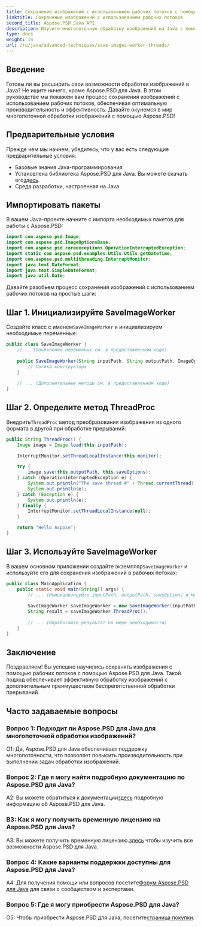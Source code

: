 ```yaml
---
title: Сохранение изображений с использованием рабочих потоков с помощью Aspose.PSD для Java
linktitle: Сохранение изображений с использованием рабочих потоков
second_title: Aspose.PSD Java API
description: Изучите многопоточную обработку изображений на Java с помощью Aspose.PSD. Научитесь эффективно сохранять изображения с помощью рабочих потоков.
type: docs
weight: 14
url: /ru/java/advanced-techniques/save-images-worker-threads/
---
```

## Введение

Готовы ли вы расширить свои возможности обработки изображений в Java? Не ищите ничего, кроме Aspose.PSD для Java. В этом руководстве мы покажем вам процесс сохранения изображений с использованием рабочих потоков, обеспечивая оптимальную производительность и эффективность. Давайте окунемся в мир многопоточной обработки изображений с помощью Aspose.PSD!

## Предварительные условия

Прежде чем мы начнем, убедитесь, что у вас есть следующие предварительные условия:

- Базовые знания Java-программирования.
-  Установлена библиотека Aspose.PSD для Java. Вы можете скачать его[здесь](https://releases.aspose.com/psd/java/).
- Среда разработки, настроенная на Java.

## Импортировать пакеты

В вашем Java-проекте начните с импорта необходимых пакетов для работы с Aspose.PSD:

```java
import com.aspose.psd.Image;
import com.aspose.psd.ImageOptionsBase;
import com.aspose.psd.coreexceptions.OperationInterruptedException;
import static com.aspose.psd.examples.Utils.Utils.getDateTime;
import com.aspose.psd.multithreading.InterruptMonitor;
import java.text.DateFormat;
import java.text.SimpleDateFormat;
import java.util.Date;
```

Давайте разобьем процесс сохранения изображений с использованием рабочих потоков на простые шаги:

## Шаг 1. Инициализируйте SaveImageWorker

 Создайте класс с именем`SaveImageWorker` и инициализируем необходимые переменные:

```java
public class SaveImageWorker {
    //... (Объявления переменных см. в предоставленном коде)
    
    public SaveImageWorker(String inputPath, String outputPath, ImageOptionsBase saveOptions, InterruptMonitor monitor) {
        // Логика конструктора
    }
    
    // ... (Дополнительные методы см. в предоставленном коде)
}
```

## Шаг 2. Определите метод ThreadProc

 Внедрить`ThreadProc` метод преобразования изображения из одного формата в другой при обработке прерываний:

```java
public String ThreadProc() {
    Image image = Image.load(this.inputPath);

    InterruptMonitor.setThreadLocalInstance(this.monitor);

    try {
        image.save(this.outputPath, this.saveOptions);
    } catch (OperationInterruptedException e) {
        System.out.println("The save thread #" + Thread.currentThread().getId() + " finishes at " + getDateTime().toString());
        System.out.println(e);
    } catch (Exception e) {
        System.out.println(e);
    } finally {
        InterruptMonitor.setThreadLocalInstance(null);
    }

    return "Hello Aspose";
}
```

## Шаг 3. Используйте SaveImageWorker

 В вашем основном приложении создайте экземпляр`SaveImageWorker` и используйте его для сохранения изображений в рабочих потоках:

```java
public class MainApplication {
    public static void main(String[] args) {
        // ... (Инициализируйте inputPath, outputPath, saveOptions и монитор)
        
        SaveImageWorker saveImageWorker = new SaveImageWorker(inputPath, outputPath, saveOptions, monitor);
        String result = saveImageWorker.ThreadProc();
        
        // ... (Обработайте результат по мере необходимости)
    }
}
```

## Заключение

Поздравляем! Вы успешно научились сохранять изображения с помощью рабочих потоков с помощью Aspose.PSD для Java. Такой подход обеспечивает эффективную обработку изображений с дополнительным преимуществом беспрепятственной обработки прерываний.

## Часто задаваемые вопросы

### Вопрос 1: Подходит ли Aspose.PSD для Java для многопоточной обработки изображений?

О1: Да, Aspose.PSD для Java обеспечивает поддержку многопоточности, что позволяет повысить производительность при выполнении задач обработки изображений.

### Вопрос 2: Где я могу найти подробную документацию по Aspose.PSD для Java?

A2: Вы можете обратиться к документации[здесь](https://reference.aspose.com/psd/java/) подробную информацию об Aspose.PSD для Java.

### В3: Как я могу получить временную лицензию на Aspose.PSD для Java?

 A3: Вы можете получить временную лицензию.[здесь](https://purchase.aspose.com/temporary-license/) чтобы изучить все возможности Aspose.PSD для Java.

### Вопрос 4: Какие варианты поддержки доступны для Aspose.PSD для Java?

 A4: Для получения помощи или вопросов посетите[Форум Aspose.PSD для Java](https://forum.aspose.com/c/psd/34) для связи с сообществом и экспертами.

### Вопрос 5: Где я могу приобрести Aspose.PSD для Java?

 О5: Чтобы приобрести Aspose.PSD для Java, посетите[страница покупки](https://purchase.aspose.com/buy).
